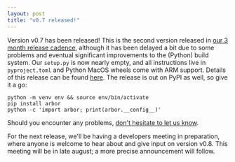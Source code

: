 ```yaml
---
layout: post
title: "v0.7 released!"
---
```


Version v0.7 has been released! This is the second version released in [our 3 month release cadence](https://docs.arbor-sim.org/en/latest/contrib/release.html#release-cycle), although it has been delayed a bit due to some problems and eventual significant improvements to the (Python) build system. Our `setup.py` is now nearly empty, and all instructions live in `pyproject.toml` and Python MacOS wheels come with ARM support. Details of this release can be found [here](https://github.com/arbor-sim/arbor/releases/tag/v0.7). The release is out on PyPI as well, so give it a go:

```
python -m venv env && source env/bin/activate
pip install arbor
python -c 'import arbor; print(arbor.__config__)'
```

Should you encounter any problems, [don't hesitate to let us know](https://github.com/arbor-sim/arbor/issues/new/choose).

For the next release, we'll be having a developers meeting in preparation, where anyone is welcome to hear about and give input on version v0.8. This meeting will be in late august; a more precise announcement will follow.
